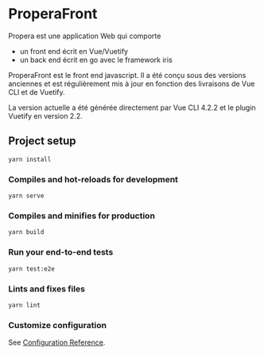 # ProperaFront

Propera est une application Web qui comporte
* un front end écrit en Vue/Vuetify
* un back end écrit en go avec le framework iris

ProperaFront est le front end javascript. Il a été conçu sous des versions anciennes et est régulièrement mis à jour en fonction des livraisons de Vue CLI et de Vuetify.

La version actuelle a été générée directement par Vue CLI 4.2.2 et le plugin Vuetify en version 2.2.



## Project setup
```
yarn install
```

### Compiles and hot-reloads for development
```
yarn serve
```

### Compiles and minifies for production
```
yarn build
```

### Run your end-to-end tests
```
yarn test:e2e
```

### Lints and fixes files
```
yarn lint
```

### Customize configuration
See [Configuration Reference](https://cli.vuejs.org/config/).
